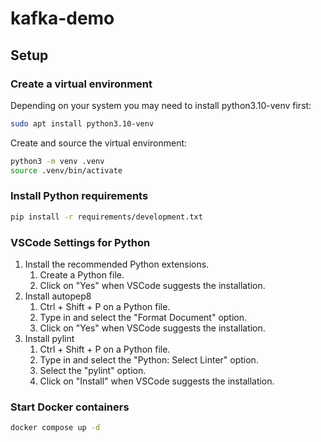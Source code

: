 # kafka-demo

## Setup
 
### Create a virtual environment

Depending on your system you may need to install python3.10-venv first:
```bash
sudo apt install python3.10-venv
```

Create and source the virtual environment:
```bash
python3 -m venv .venv  
source .venv/bin/activate
```

### Install Python requirements
```bash
pip install -r requirements/development.txt
```

### VSCode Settings for Python
1. Install the recommended Python extensions.
    1. Create a Python file.
    3. Click on "Yes" when VSCode suggests the installation.
2. Install autopep8
    1. Ctrl + Shift + P on a Python file.
    2. Type in and select the "Format Document" option.
    3. Click on "Yes" when VSCode suggests the installation.
3. Install pylint
    1. Ctrl + Shift + P on a Python file.
    2. Type in and select the "Python: Select Linter" option.
    3. Select the "pylint" option.
    3. Click on "Install" when VSCode suggests the installation.

### Start Docker containers
```bash
docker compose up -d
```
